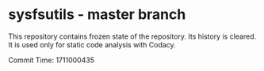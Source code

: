 # sysfsutils - master branch

This repository contains frozen state of the repository.
Its history is cleared. It is used only for static code
analysis with Codacy.

Commit Time: 1711000435